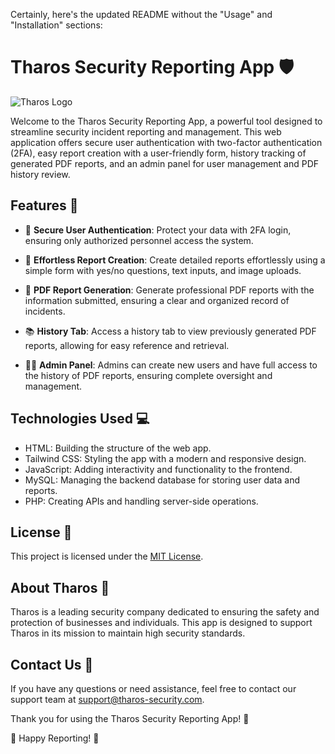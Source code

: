 Certainly, here's the updated README without the "Usage" and "Installation" sections:

# Tharos Security Reporting App 🛡️

![Tharos Logo](link_to_logo.png)

Welcome to the Tharos Security Reporting App, a powerful tool designed to streamline security incident reporting and management. This web application offers secure user authentication with two-factor authentication (2FA), easy report creation with a user-friendly form, history tracking of generated PDF reports, and an admin panel for user management and PDF history review.

## Features 🌟

- 🔐 **Secure User Authentication**: Protect your data with 2FA login, ensuring only authorized personnel access the system.

- 📝 **Effortless Report Creation**: Create detailed reports effortlessly using a simple form with yes/no questions, text inputs, and image uploads.

- 📁 **PDF Report Generation**: Generate professional PDF reports with the information submitted, ensuring a clear and organized record of incidents.

- 📚 **History Tab**: Access a history tab to view previously generated PDF reports, allowing for easy reference and retrieval.

- 👨‍💼 **Admin Panel**: Admins can create new users and have full access to the history of PDF reports, ensuring complete oversight and management.

## Technologies Used 💻

- HTML: Building the structure of the web app.
- Tailwind CSS: Styling the app with a modern and responsive design.
- JavaScript: Adding interactivity and functionality to the frontend.
- MySQL: Managing the backend database for storing user data and reports.
- PHP: Creating APIs and handling server-side operations.

## License 📜

This project is licensed under the [MIT License](LICENSE).

## About Tharos 🏢

Tharos is a leading security company dedicated to ensuring the safety and protection of businesses and individuals. This app is designed to support Tharos in its mission to maintain high security standards.

## Contact Us 📧

If you have any questions or need assistance, feel free to contact our support team at support@tharos-security.com.

Thank you for using the Tharos Security Reporting App! 🙌

🚀 Happy Reporting! 🚀
